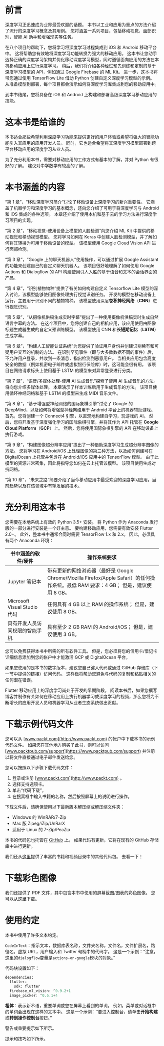 # 前言

深度学习正迅速成为业界最受欢迎的话题。 本书以工业和应用为重点的方法介绍了流行的深度学习概念及其用例。 您将涵盖一系列项目，包括移动视觉，面部识别，智能 AI 助手和增强现实等任务。

在八个项目的帮助下，您将学习将深度学习过程集成到 iOS 和 Android 移动平台中。 这将帮助您有效地将深度学习功能转换为强大的移动应用。 这本书让您动手选择正确的深度学习架构并优化移动深度学习模型，同时遵循面向应用的方法在本机移动应用上进行深度学习。 稍后，我们将介绍各种经过预先训练和定制的基于深度学习模型的 API，例如通过 Google Firebase 的 ML Kit。 进一步，这本书将带您通过使用 TensorFlow Lite 借助 Python 创建自定义深度学习模型的示例。 从准备模型到部署，每个项目都会演示如何将深度学习库集成到您的移动应用中。

到本书结尾，您将具备在 iOS 和 Android 上构建和部署高级深度学习移动应用的技能。

# 这本书是给谁的

本书适合那些希望利用深度学习功能来提供更好的用户体验或希望将强大的智能功能引入其应用的应用开发人员。 同时，它也适合希望将其深度学习模型部署到跨平台移动应用的深度学习从业人员。

为了充分利用本书，需要对移动应用的工作方式有基本的了解，并对 Python 有很好的了解。 建议对中学数学有较高的了解。

# 本书涵盖的内容

“第 1 章”，“移动深度学习简介”讨论了移动设备上深度学习的新兴重要性。 它涵盖了机器学习和深度学习的基本概念，还向您介绍了可用于将深度学习与 Android 和 iOS 集成的各种选项。 本章还介绍了使用本机和基于云的学习方法进行深度学习项目的实现。

“第 2 章”，“移动视觉–使用设备上模型的人脸检测”向您介绍 ML Kit 中提供的移动视觉和移动视觉模型。 您将学习如何在 Keras 中创建人脸检测模型，并了解如何将其转换为可用于移动设备的模型。 该模型使用 Google Cloud Vision API 进行面部检测。

“第 3 章”，“Google 上的聊天机器人”使用操作，可以通过扩展 Google Assistant 的功能来创建自己的自定义聊天机器人。 该项目很好地理解了如何使用 Google Actions 和 Dialogflow 的 API 构建使用引人入胜的基于语音和文本的会话界面的产品。

“第 4 章”，“识别植物物种”提供了有关如何构建自定义 Tensorflow Lite 模型的深入讨论，该模型能够使用图像处理执行视觉识别任务。 开发的模型在移动设备上运行，主要用于识别不同的植物物种。 该模型使用深层**卷积神经网络**（**CNN**）进行视觉识别。

“第 5 章”，“从摄像机供稿生成实时字幕”提出了一种使用摄像机供稿实时生成自然语言字幕的方法。 在这个项目中，您将创建自己的相机应用，该应用使用由图像标题生成器生成的自定义预训练模型。 该模型使用 CNN 和**长短期记忆**（**LSTM**）生成字幕。

“第 6 章”，“构建人工智能认证系统”为您提供了验证用户身份并创建识别稀有和可疑用户交互的机制的方法。 在识别罕见事件（即与大多数数据不同的事件）后，不允许用户登录，并收到一条消息，指出检测到恶意用户。 当相关应用包含高度安全的数据（例如机密电子邮件或虚拟银行保险库）时，这可能会很有用。 该项目在网络请求标头上使用基于 LSTM 的模型来对异常登录进行分类。

“第 7 章”，“语音/多媒体处理-使用 AI 生成音乐”探索了使用 AI 生成音乐的方法。 将向您介绍多媒体处理。 本章演示了样本训练后用于生成音乐的方法。 该项目使用循环神经网络和基于 LSTM 的模型来生成 MIDI 音乐文件。

“第 8 章”，“基于增强型神经网络的国际象棋引擎”讨论了 Google 的 DeepMind，以及如何将增强型神经网络用于 Android 平台上的机器辅助游戏。 首先，您将创建一个 Connect4 引擎，以直观地构建自学习，玩游戏的 AI。 然后，您将开发基于深度强化学习的国际象棋引擎，并将其作为 API 托管在 **Google Cloud Platform**（**GCP**）上。 然后，您将使用国际象棋引擎的 API 在移动设备上执行游戏。

“第 9 章”，“构建图像超分辨率应用”提出了一种借助深度学习生成超分辨率图像的方法。 您将学习在 Android/iOS 上处理图像的第三种方法，以及如何创建可在 DigitalOcean 上托管并包含在 Android/iOS 应用中的 TensorFlow 模型。 由于此模型的资源非常密集，因此将指导您如何在云上托管该模型。 该项目使用生成对抗网络。

“第 10 章”，“未来之路”简要介绍了当今移动应用中最受欢迎的深度学习应用，当前趋势以及在该领域中有望发展的技术。

# 充分利用这本书

您需要在本地系统上有效的 Python 3.5+ 安装。 将 Python 作为 Anaconda 发行版的一部分进行安装是一个好主意。 要构建移动应用，您需要有效安装 Flutter 2.0+。 此外，整本书中通常会同时需要 TensorFlow 1.x 和 2.x。 因此，必须具有两个 Anaconda 环境：

| 书中涵盖的软件/硬件 | **操作系统要求** |
| --- | --- |
| Jupyter 笔记本 | 带有更新的网络浏览器（最好是 Google Chrome/Mozilla Firefox/Apple Safari）的任何操作系统。最低 RAM 要求：4 GB； 但是，建议使用 8 GB。 |
| Microsoft Visual Studio 代码 | 任何具有 4 GB 以上 RAM 的操作系统； 但是，建议使用 8 GB。 |
| 具有开发人员访问权限的智能手机 | 具有至少 2 GB RAM 的 Android/iOS； 但是，建议使用 3 GB。 |

您可以免费获得本书中所需的所有软件工具。 但是，您必须将您的信用卡/借记卡详细信息添加到您的帐户中才能激活 GCP 或 DigitalOcean 平台。

如果您使用的是本书的数字版本，建议您自己键入代码或通过 GitHub 存储库（下一节中提供的链接）访问代码。 这样做将帮助您避免与代码的复制和粘贴相关的任何潜在错误。

Flutter 移动应用上的深度学习尚处于开发的早期阶段。 阅读本书后，如果您撰写博客并制作有关如何在移动应用上执行机器学习或深度学习的视频，那么您将为不断增长的应用开发人员和机器学习从业者生态系统做出贡献。

# 下载示例代码文件

您可以从 [www.packt.com](http://www.packt.com) 的帐户中下载本书的示例代码文件。 如果您在其他地方购买了此书，则可以访问 [www.packtpub.com/support](https://www.packtpub.com/support) 并注册以将文件直接通过电子邮件发送给您。

您可以按照以下步骤下载代码文件：

1.  登录或注册 [www.packt.com](http://www.packt.com) 。
2.  选择支持选项卡。
3.  单击“代码下载”。
4.  在搜索框中输入书籍的名称，然后按照屏幕上的说明进行操作。

下载文件后，请确保使用以下最新版本解压缩或解压缩文件夹：

*   Windows 的 WinRAR/7-Zip
*   Mac 版 Zipeg/iZip/UnRarX
*   适用于 Linux 的 7-Zip/PeaZip

本书的代码包也托管在 [GitHub](https://github.com/PacktPublishing/Mobile-Deep-Learning-Projects) 上。 如果代码有更新，它将在现有的 GitHub 存储库中进行更新。

我们还从[这里](https://github.com/PacktPublishing/)提供了丰富的书籍和视频目录中的其他代码包。 去看一下！

# 下载彩色图像

我们还提供了 PDF 文件，其中包含本书中使用的屏幕截图/图表的彩色图像。 您可以从[这里](https://static.packt-cdn.com/downloads/9781789611212_ColorImages.pdf)下载。

# 使用约定

本书中使用了许多文本约定。

`CodeInText`：指示文本，数据库表名称，文件夹名称，文件名，文件扩展名，路径名，虚拟 URL，用户输入和 Twitter 句柄中的代码字。 这是一个示例：“注意，这里的`dialogflow`变量是`actions-on-google`模块的对象。”

代码块设置如下：

```py
dependencies:
  flutter:
    sdk: flutter
  firebase_ml_vision: ^0.9.2+1
  image_picker: ^0.6.1+4
```

**粗体**：表示新术语，重要单词或您在屏幕上看到的单词。 例如，菜单或对话框中的单词会出现在这样的文本中。 这是一个示例：“要进入控制台，请单击**开始构建**或**转到操作控制台**按钮。”

警告或重要提示如下所示。

提示和技巧如下所示。
